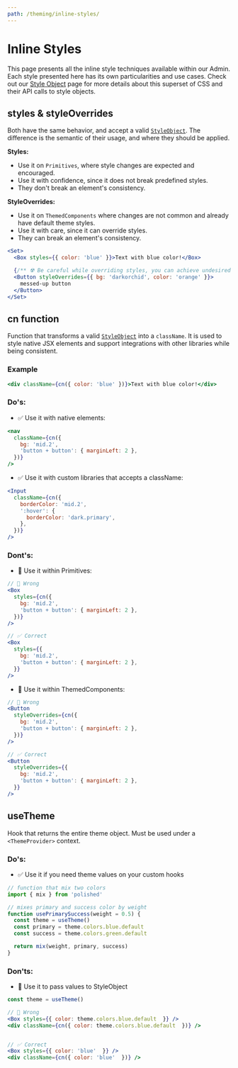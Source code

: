```yaml
---
path: /theming/inline-styles/
---
```


# Inline Styles

This page presents all the inline style techniques available within our Admin. Each style presented here has its own particularities and use cases. Check out our [Style Object](/theming/style-object/) page for more details about this superset of CSS and their API calls to style objects.

## styles & styleOverrides

Both have the same behavior, and accept a valid [`StyleObject`](/theming/style-object/). The difference is the semantic of their usage, and where they should be applied.

**Styles:**

- Use it on `Primitives`, where style changes are expected and encouraged.
- Use it with confidence, since it does not break predefined styles.
- They don't break an element's consistency.

**StyleOverrides:**

- Use it on `ThemedComponents` where changes are not common and already have default theme styles.
- Use it with care, since it can override styles.
- They can break an element's consistency.

```jsx
<Set>
  <Box styles={{ color: 'blue' }}>Text with blue color!</Box>

  {/** ☢️ Be careful while overriding styles, you can achieve undesired results */}
  <Button styleOverrides={{ bg: 'darkorchid', color: 'orange' }}>
    messed-up button
  </Button>
</Set>
```

## cn function

Function that transforms a valid [`StyleObject`](/theming/style-object/) into a `className`. It is used to style native JSX elements and support integrations with other libraries while being consistent.

### Example

```jsx
<div className={cn({ color: 'blue' })}>Text with blue color!</div>
```

### Do's:

- ✅ Use it with native elements:

```jsx isStatic
<nav
  className={cn({
    bg: 'mid.2',
    'button + button': { marginLeft: 2 },
  })}
/>
```

- ✅ Use it with custom libraries that accepts a className:

```jsx isStatic
<Input
  className={cn({
    borderColor: 'mid.2',
    ':hover': {
      borderColor: 'dark.primary',
    },
  })}
/>
```

### Dont's:

- 🚫 Use it within Primitives:

```jsx isStatic
// 🚫 Wrong
<Box
  styles={cn({
    bg: 'mid.2',
    'button + button': { marginLeft: 2 },
  })}
/>

// ✅ Correct
<Box
  styles={{
    bg: 'mid.2',
    'button + button': { marginLeft: 2 },
  }}
/>
```

- 🚫 Use it within ThemedComponents:

```jsx isStatic
// 🚫 Wrong
<Button
  styleOverrides={cn({
    bg: 'mid.2',
    'button + button': { marginLeft: 2 },
  })}
/>

// ✅ Correct
<Button
  styleOverrides={{
    bg: 'mid.2',
    'button + button': { marginLeft: 2 },
  }}
/>
```

## useTheme

Hook that returns the entire theme object. Must be used under a `<ThemeProvider>` context.

### Do's:

- ✅ Use it if you need theme values on your custom hooks

```jsx isStatic
// function that mix two colors
import { mix } from 'polished'

// mixes primary and success color by weight
function usePrimarySuccess(weight = 0.5) {
  const theme = useTheme()
  const primary = theme.colors.blue.default
  const success = theme.colors.green.default

  return mix(weight, primary, success)
}
```

### Don'ts:

- 🚫 Use it to pass values to StyleObject

```jsx isStatic
const theme = useTheme()

// 🚫 Wrong
<Box styles={{ color: theme.colors.blue.default  }} />
<div className={cn({ color: theme.colors.blue.default  })} />


// ✅ Correct
<Box styles={{ color: 'blue'  }} />
<div className={cn({ color: 'blue'  })} />
```

